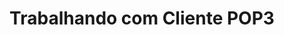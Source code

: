 ---
title: "Trabalhando com Cliente POP3"
url: /pt/net/trabalhando-com-cliente-pop3/
weight: 60
type: docs
---